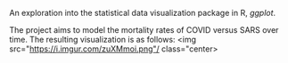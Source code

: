 An exploration into the statistical data visualization package in R, *ggplot*.

The project aims to model the mortality rates of COVID versus SARS over time. The resulting visualization is as follows:
<img src="https://i.imgur.com/zuXMmoi.png"/ class="center>
